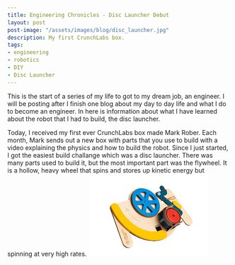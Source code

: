 ```yaml
---
title: Engineering Chronicles - Disc Launcher Debut
layout: post
post-image: "/assets/images/blog/disc_launcher.jpg"
description: My first CrunchLabs box.
tags:
- engineering
- robotics
- DIY
- Disc Launcher
---
```


This is the start of a series of my life to got to my dream job, an engineer. I will be posting after I finish one blog about my day to day life and what I do to become an engineer. In here is information about what I have learned about the robot that I had to build, the disc launcher. 

Today, I received my first ever CrunchLabs box made Mark Rober. Each month, Mark sends out a new box with parts that you use to build with a video explaining the physics and how to build the robot. Since I just started, I got the easiest build challange which was a disc launcher. There was many parts used to build it, but the most important part was the flywheel. It is a hollow, heavy wheel that spins and stores up kinetic energy but spinning at very high rates.
![Flywheel](/assets/images/blog/disc_launcher.jpg)